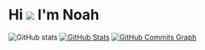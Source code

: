 # Hi ![](https://user-images.githubusercontent.com/18350557/176309783-0785949b-9127-417c-8b55-ab5a4333674e.gif) I'm Noah

![GitHub stats](https://github-readme-stats.vercel.app/api?username=elloello&hide_border=true&count_private=true&theme=merko&show_icons=true)
[![GitHub Stats](https://github-readme-streak-stats.herokuapp.com?user=elloello&theme=merko&hide_border=true)](https://git.io/streak-stats)
<a href="http://www.github.com/elloello"><img src="https://activity-graph.herokuapp.com/graph?username=elloello&theme=merko&area=true&hide_border=true&custom_title=GitHub%20Commits%20Graph" alt="GitHub Commits Graph" /></a>
